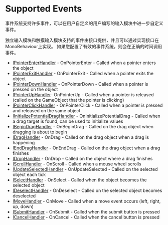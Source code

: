 # Supported Events
事件系统支持许多事件，可以在用户自定义的用户编写的输入模块中进一步自定义事件。

独立输入模块和触摸输入模块支持的事件由接口提供，并且可以通过实现接口在MonoBehaviour上实现。
如果您配置了有效的事件系统，则会在正确的时间调用事件。
* [IPointerEnterHandler](https://docs.unity3d.com/Packages/com.unity.ugui@1.0/api/UnityEngine.EventSystems.IPointerEnterHandler.html) - OnPointerEnter - Called when a pointer enters the object
* [IPointerExitHandler](https://docs.unity3d.com/Packages/com.unity.ugui@1.0/api/UnityEngine.EventSystems.IPointerExitHandler.html) - OnPointerExit - Called when a pointer exits the object
* [IPointerDownHandler](https://docs.unity3d.com/Packages/com.unity.ugui@1.0/api/UnityEngine.EventSystems.IPointerDownHandler.html) - OnPointerDown - Called when a pointer is pressed on the object
* [IPointerUpHandler](https://docs.unity3d.com/Packages/com.unity.ugui@1.0/api/UnityEngine.EventSystems.IPointerUpHandler.html)- OnPointerUp - Called when a pointer is released (called on the GameObject that the pointer is clicking)
* [IPointerClickHandler](https://docs.unity3d.com/Packages/com.unity.ugui@1.0/api/UnityEngine.EventSystems.IPointerClickHandler.html) - OnPointerClick - Called when a pointer is pressed and released on the same object
* [IInitializePotentialDragHandler](https://docs.unity3d.com/Packages/com.unity.ugui@1.0/api/UnityEngine.EventSystems.IInitializePotentialDragHandler.html) - OnInitializePotentialDrag - Called when a drag target is found, can be used to initialize values
* [IBeginDragHandler](https://docs.unity3d.com/Packages/com.unity.ugui@1.0/api/UnityEngine.EventSystems.IBeginDragHandler.html) - OnBeginDrag - Called on the drag object when dragging is about to begin
* [IDragHandler](https://docs.unity3d.com/Packages/com.unity.ugui@1.0/api/UnityEngine.EventSystems.IDragHandler.html) - OnDrag - Called on the drag object when a drag is happening
* [IEndDragHandler](https://docs.unity3d.com/Packages/com.unity.ugui@1.0/api/UnityEngine.EventSystems.IEndDragHandler.html) - OnEndDrag - Called on the drag object when a drag finishes
* [IDropHandler](https://docs.unity3d.com/Packages/com.unity.ugui@1.0/api/UnityEngine.EventSystems.IDropHandler.html) - OnDrop - Called on the object where a drag finishes
* [IScrollHandler](https://docs.unity3d.com/Packages/com.unity.ugui@1.0/api/UnityEngine.EventSystems.IScrollHandler.html) - OnScroll - Called when a mouse wheel scrolls
* [IUpdateSelectedHandler](https://docs.unity3d.com/Packages/com.unity.ugui@1.0/api/UnityEngine.EventSystems.IUpdateSelectedHandler.html) - OnUpdateSelected - Called on the selected object each tick
* [ISelectHandler](https://docs.unity3d.com/Packages/com.unity.ugui@1.0/api/UnityEngine.EventSystems.ISelectHandler.html) - OnSelect - Called when the object becomes the selected object
* [IDeselectHandler](https://docs.unity3d.com/Packages/com.unity.ugui@1.0/api/UnityEngine.EventSystems.IDeselectHandler.html) - OnDeselect - Called on the selected object becomes deselected
* [IMoveHandler](https://docs.unity3d.com/Packages/com.unity.ugui@1.0/api/UnityEngine.EventSystems.IMoveHandler.html) - OnMove - Called when a move event occurs (left, right, up, down)
* [ISubmitHandler](https://docs.unity3d.com/Packages/com.unity.ugui@1.0/api/UnityEngine.EventSystems.ISubmitHandler.html) - OnSubmit - Called when the submit button is pressed
* [ICancelHandler](https://docs.unity3d.com/Packages/com.unity.ugui@1.0/api/UnityEngine.EventSystems.ICancelHandler.html) - OnCancel - Called when the cancel button is pressed